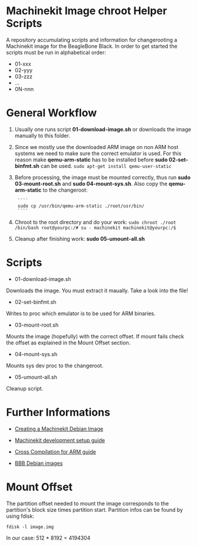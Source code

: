Machinekit Image chroot Helper Scripts
======================================
A repository accumulating scripts and information for changerooting a Machinekit image for the BeagleBone Black. 
In order to get started the scripts must be run in alphabetical order:

* 01-xxx
* 02-yyy
* 03-zzz
* ...
* 0N-nnn

General Workflow
================
1. Usually one runs script **01-download-image.sh** or downloads the image manually to this folder.

1. Since we mostly use the downloaded ARM image on non ARM host systems we need to make sure the correct emulator is used. 
For this reason make **qemu-arm-static** has to be installed before **sudo 02-set-binfmt.sh** can be used. 
        ````
        sudo apt-get install qemu-user-static
        ```` 

1. Before processing, the image must be mounted correctly, thus run **sudo 03-mount-root.sh** and **sudo 04-mount-sys.sh**. Also copy the **qemu-arm-static** to the changeroot:

        ````
        sudo cp /usr/bin/qemu-arm-static ./root/usr/bin/
        ````


1. Chroot to the root directory and do your work:
        ````
        sudo chroot ./root /bin/bash
        root@yourpc:/# su - machinekit
        machinekit@yourpc:/$ 
        ````

1. Cleanup after finishing work: **sudo 05-umount-all.sh**


Scripts
=======
* 01-download-image.sh

Downloads the image. You must extract it maually. Take a look into the file!

* 02-set-binfmt.sh

Writes to proc which emulator is to be used for ARM binaries.

* 03-mount-root.sh

Mounts the image (hopefully) with the correct offset. If mount fails check the offset as explained in the Mount Offset section.

* 04-mount-sys.sh

Mounts sys dev proc to the changeroot.

* 05-umount-all.sh

Cleanup script.


Further Informations
====================

* [Creating a Machinekit Debian Image](https://github.com/machinekoder/asciidoc-sandbox/wiki/Creating-a-Machinekit-Debian-Image)

* [Machinekit development setup guide](http://www.machinekit.io/docs/developing/machinekit-developing/#install-development-packages)

* [Cross Compilation for ARM guide](https://community.arm.com/iot/embedded/b/embedded-blog/posts/cross-compilation-for-arm)

* [BBB Debian images](http://elinux.org/Beagleboard:BeagleBoneBlack_Debian#BBW.2FBBB_.28All_Revs.29_Machinekit)


Mount Offset
============
The partition offset needed to mount the image corresponds to the partition's block size times partition start.
Partition infos can be found by using fdisk:

````
fdisk -l image.img
````
In our case: 512 * 8192 = 4194304


